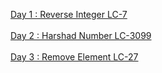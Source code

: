 [Day 1 : Reverse Integer LC-7](https://github.com/keshsrini/LeetCode-100/blob/main/1.%20Reverse%20Integer%20(7))<br><br />
[Day 2 : Harshad Number LC-3099](https://github.com/keshsrini/LeetCode-100/blob/main/2.%20Harshad%20Number%20(3099))<br><br />
[Day 3 : Remove Element LC-27](https://github.com/keshsrini/LeetCode-100/blob/main/3.%20Remove%20Element)<br><br />


